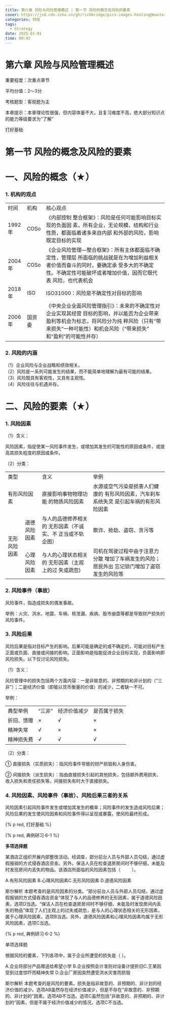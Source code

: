 ```yaml
---
title: 第六章 风险与风险管理概述 | 第一节 风险的概念及风险的要素
cover: https://jsd.cdn.zzko.cn/gh/richbridge/picx-images-hosting@master/thumbnail/strategy.avif
categories: 财技
tags:
  - Strategy
date: 2025-01-01 
time: 00:43
---
```


# 第六章 风险与风险管理概述  

重要程度：次重点章节  

平均分值：2～3分  

考核题型：客观题为主  

本章提示：本章理论性很强，但内容体量不大，且复习难度不高，绝大部分知识点的能力等级要求为“了解”  

打好基础·  

# 第一节 风险的概念及风险的要素  

# 一、风险的概念（★）  

### 1. 机构的观点  

<html><body><table><tr><td>时间</td><td>机构</td><td>核心观点</td></tr><tr><td>1992年</td><td>COSo</td><td>《内部控制 整合框架》：风险是任何可能影响目标实现的负面因 素，所有企业，无论规模、结构和行业性质，都面临着诸多来自内部 和外部的风险，影响既定目标的实现</td></tr><tr><td>2004年</td><td>COSo</td><td>《企业风险管理—整合框架》：所有主体都面临不确定性，管理层 所面临的挑战就是在为增加利益相关者价值而奋斗的同时，要确定承 受多大的不确定性。不确定性可能破坏或者增加价值，因而它既代表 风险，也代表机会</td></tr><tr><td>2018年</td><td>ISO</td><td>ISO31000：风险是不确定性对目标的影响</td></tr><tr><td>2006年</td><td>国资委</td><td>《中央企业全面风险管理指引》：未来的不确定性对企业实现其经营 目标的影响，并以能否为企业带来盈利等机会为标志，将风险分为纯 粹风险（只有“带来损失”一种可能性）和机会风险（“带来损失” 和“盈利”的可能性并存）</td></tr></table></body></html>  

### 2. 风险的内涵  

（1）企业风险与企业战略和绩效相关。  
（2）风险是一系列可能发生的结果，而不能简单地理解为最有可能的结果。  
（3）风险既具有客观性，又具有主观性。  
（4）风险往往与机遇并存。  

# 二、风险的要素（★）  

### 1. 风险因素  

（1）含义：  

风险因素，指促使某一风险事件发生，或增加其发生的可能性的原因或条件，或提高其损失程度的原因或条件。  


（2）分类：  


<html><body><table><tr><td colspan="2">类型</td><td>含义</td><td>举例</td></tr><tr><td colspan="2">有形风险因素</td><td>直接影响事物物理功能 的物质风险因素</td><td>水源或空气污染是损害人们健康的 有形风险因素，汽车刹车系统失灵 是引起车祸的有形风险因素</td></tr><tr><td rowspan="2">无形风险 因素</td><td>道德风险因素</td><td>与人的品德修养相关的 无形因素（不诚实、不 正当或不轨企图）</td><td>欺诈、抢劫、盗窃、贪污等</td></tr><tr><td>心理风险因素</td><td>与人的心理状态相关的 无形因素（主观上的过 失或疏忽)</td><td>司机在驾驶过程中由于注意力分散 增加了车祸发生的风险；居民外出 忘记锁门增加了盗窃发生的风险等</td></tr></table></body></html>  

### 2. 风险事件（事故）  

风险事件，指造成损失的偶发事故。  

举例：火灾、洪水、地震、车祸、核泄漏、疾病、股市崩盘等都是导致财产损失的风险事件。  

### 3. 风险后果  

风险后果是指对目标产生的影响。后果可能是确定的或不确定的，可能对目标产生正面或负面、直接或间接的影响。正面影响是指能促进企业目标实现，负面影响即风险损失。以下仅讨论风险损失。  

（1）含义：  

风险管理中的损失包括两个方面内容：一是非故意的、非预期的和非计划的（“三非”）；二是经济价值（即能以货币衡量的价值）的减少，二者缺一不可。  

举例：  

<html><body><table><tr><td>典型举例</td><td>“三非”</td><td>经济价值减少</td><td>是否属于损失</td></tr><tr><td>折旧、馈赠</td><td>×</td><td>√</td><td>×</td></tr><tr><td>精神失常</td><td>√</td><td>×</td><td>×</td></tr><tr><td>精神损失费</td><td>√</td><td>√</td><td>√</td></tr></table></body></html>  

（2）分类：  

① 直接损失（实质损失）：指风险事件导致的财产损毁和人身伤害。  

② 间接损失（派生损失）：指由直接损失引起的其他损失，包括额外费用损失、收入损失和责任损失等。间接损失有时大于直接损失。  

### 4. 风险因素、风险事件（事故）、风险后果三者的关系  

风险因素引起风险事件发生或增加其发生的概率；风险事件的发生造成风险后果；风险后果的发生使风险因素和风险事件得以呈现或暴露，使风险最终形成。  


{% p red, 打好基础 %}

{% p red, 典例研习·6-1 %}  

**多项选择题**

某酒店正组织开展内部整改活动。经调查，部分前台人员与外部人员勾结，通过虚假报销的方式侵吞酒店资金。另外，保洁人员在检查退房房间时不够仔细，未能及时发现房间内丢失的物品。该酒店所面临的风险因素包括（    ）。  

A.有形风险因素 B.心理风险因素C.无形风险因素 D.道德风险因素  

斯尔解析 本题考查的是风险因素的分类。“部分前台人员与外部人员勾结，通过虚假报销的方式侵吞酒店资金”体现了与人的品德修养的无形因素，属于道德风险因素，选项D当选。“保洁人员在检查退房房间时不够仔细，未能及时发现房间内丢失的物品”体现了人们主观上的过失或疏忽，是与人的心理状态相关的无形因素，属于心理风险因素，选项B当选。另外，道德风险因素和心理风险因素均属于无形风险因素，选项C当选。  

{% p red, 典例研习·6-2 %}  

单项选择题  

根据风险的要素，下列各项中，属于企业所遭受的损失是（ ）。  

A.企业将部分产品赠送给希望小学 B.企业按照会计准则对设备计提折旧C.王某因受到过度惊吓而精神失常 D.企业厂房因突然遭受洪水灾害而损毁  

斯尔解析 本题考查的是风险的要素。损失是指非故意的、非预期的、非计划的经济价值的减少。选项AB虽然存在经济价值减少，但是不存在“非故意的、非预期的、非计划的”因素，选项AB不当选。选项C虽然包括“非故意的、非预期的、非计划的”因素，但是不属于经济价值减少的情况，选项C不当选。  